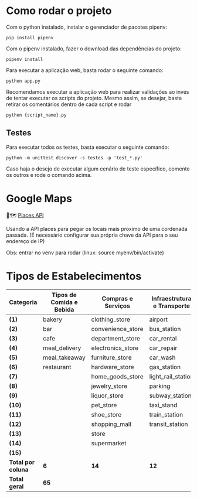 # Como rodar o projeto

Com o python instalado, instalar o gerenciador de pacotes pipenv:
```
pip install pipenv
```

Com o pipenv instalado, fazer o download das dependências do projeto:
```
pipenv install
```

Para executar a aplicação web, basta rodar o seguinte comando:
```
python app.py
```

Recomendamos executar a aplicação web para realizar validações ao invés de tentar executar os scripts do projeto. Mesmo assim, se desejar, basta retirar os comentários dentro de cada script e rodar
```
python {script_name}.py
```
## Testes
Para executar todos os testes, basta executar o seguinte comando:
```
python -m unittest discover -s testes -p 'test_*.py'
```

Caso haja o desejo de executar algum cenário de teste específico, comente os outros e rode o comando acima.


# Google Maps
📌🗺 [Places API](https://console.cloud.google.com/marketplace/product/google/places.googleapis.com?hl=en&project=level-epoch-424911-t1)

Usando a API places para pegar os locais mais proximo de uma cordenada passada.
(É necessário configurar sua própria chave da API para o seu endereço de IP)

Obs: entrar no venv para rodar (linux: source myenv/bin/activate)



# Tipos de Estabelecimentos
| Categoria            | Tipos de Comida e Bebida | Compras e Serviços | Infraestrutura e Transporte | Saúde e Serviços Médicos | Serviços Públicos e Locais de Interesse | Recreação e Entretenimento |
|----------------------|--------------------------|-------------------|-----------------------------|--------------------------|-----------------------------------------|----------------------------|
| **(1)**              | bakery                   | clothing_store    | airport                     | dentist                  | atm                                     | amusement_park             |
| **(2)**              | bar                      | convenience_store | bus_station                 | doctor                   | bank                                    | aquarium                   |
| **(3)**              | cafe                     | department_store  | car_rental                  | hospital                 | church                                  | art_gallery                |
| **(4)**              | meal_delivery            | electronics_store | car_repair                  | pharmacy                 | city_hall                               | bowling_alley              |
| **(5)**              | meal_takeaway            | furniture_store   | car_wash                    | physiotherapist          | courthouse                              | casino                     |
| **(6)**              | restaurant               | hardware_store    | gas_station                 | veterinary_care          | embassy                                 | movie_theater              |
| **(7)**              |                          | home_goods_store  | light_rail_station          |                          | fire_station                            | museum                     |
| **(8)**              |                          | jewelry_store     | parking                     |                          | library                                 | night_club                 |
| **(9)**              |                          | liquor_store      | subway_station              |                          | local_government_office                 | park                       |
| **(10)**             |                          | pet_store         | taxi_stand                  |                          | mosque                                  | spa                        |
| **(11)**             |                          | shoe_store        | train_station               |                          | police                                  | stadium                    |
| **(12)**             |                          | shopping_mall     | transit_station             |                          | post_office                             | zoo                        |
| **(13)**             |                          | store             |                             |                          | school                                  |                            |
| **(14)**             |                          | supermarket       |                             |                          | synagogue                               |                            |
| **(15)**             |                          |                   |                             |                          | university                              |                            |
| **Total por coluna** | **6**                    | **14**            | **12**                      | **6**                    | **15**                                  | **12**                     |
| **Total geral**      | **65**                   |                   |                             |                          |                                         |                            |
